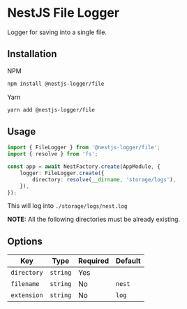 # NestJS File Logger

Logger for saving into a single file.

## Installation

NPM

```sh
npm install @nestjs-logger/file
```

Yarn

```sh
yarn add @nestjs-logger/file
```

## Usage

```typescript
import { FileLogger } from '@nestjs-logger/file';
import { resolve } from 'fs';

const app = await NestFactory.create(AppModule, {
    logger: FileLogger.create({
        directory: resolve(__dirname, 'storage/logs'),
    }),
});
```

This will log into `./storage/logs/nest.log`

__NOTE:__ All the following directories must be already existing.

## Options

| Key         | Type     | Required | Default |
| ----------- | -------- | -------- | ------- |
| `directory` | `string` | Yes      |         |
| `filename`  | `string` | No       | `nest`  |
| `extension` | `string` | No       | `log`   |
